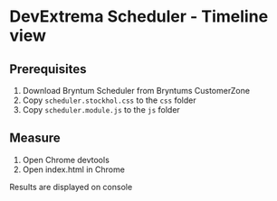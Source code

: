 # DevExtrema Scheduler - Timeline view

## Prerequisites

1. Download Bryntum Scheduler from Bryntums CustomerZone
2. Copy `scheduler.stockhol.css` to the `css` folder
3. Copy `scheduler.module.js` to the `js` folder

## Measure

1. Open Chrome devtools
2. Open index.html in Chrome

Results are displayed on console
